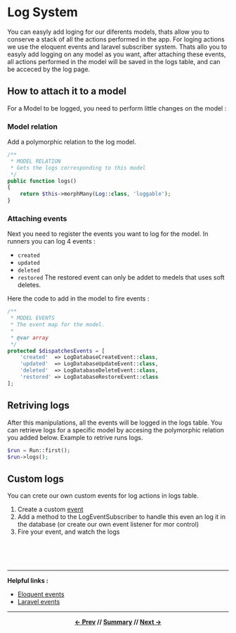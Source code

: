 # Log System

You can easyly add loging for our diferents models, thats allow you to conserve a stack of all the actions performed in the app.
For loging actions we use the eloquent events and laravel subscriber system.
Thats allo you to easyly add logging on any model as you want, after attaching these events,
all actions performed in the model will be saved in the logs table, and can be acceced by the log page.

## How to attach it to a model

For a Model to be logged, you need to perform little changes on the model :

### Model relation

Add a polymorphic relation to the log model.

```php
/**
 * MODEL RELATION
 * Gets the logs corresponding to this model
 */
public function logs()
{
    return $this->morphMany(Log::class, 'loggable');
}
```

### Attaching events

Next you need to register the events you want to log for the model.
In runners you can log 4 events :
* `created`
* `updated`
* `deleted`
* `restored`
The restored event can only be addet to medels that uses soft deletes.

Here the code to add in the model to fire events :

```php
/**
 * MODEL EVENTS
 * The event map for the model.
 *
 * @var array
 */
protected $dispatchesEvents = [
    'created'  => LogDatabaseCreateEvent::class,
    'updated'  => LogDatabaseUpdateEvent::class,
    'deleted'  => LogDatabaseDeleteEvent::class,
    'restored' => LogDatabaseRestoreEvent::class
];
```

## Retriving logs

After this manipulations, all the events will be logged in the logs table.
You can retrieve logs for a specific model by accesing the polymorphic relation you added below.
Example to retrive runs logs.

```php
$run = Run::first();
$run->logs();
```

## Custom logs

You can crete our own custom events for log actions in logs table.

1. Create a custom [event](https://laravel.com/docs/5.6/events#defining-events)
2. Add a method to the LogEventSubscriber to handle this even an log it in the database (or create our own event listener for mor control)
3. Fire your event, and watch the logs

<br>
<br>
<br>
<hr>

**Helpful links :**

* [Eloquent events](https://laravel.com/docs/5.6/eloquent#events)
* [Laravel events](https://laravel.com/docs/5.6/events#event-subscribers)

<hr>
<div align="center">

**[<- Prev](7_filterSystem.md) // [Summary](../README.md) // [Next ->](#)**

</div>
